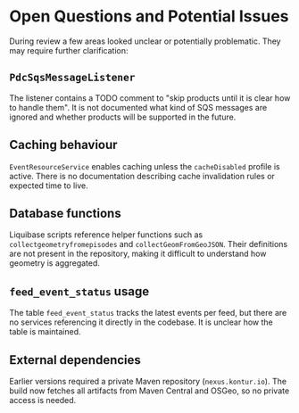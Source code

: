 # Open Questions and Potential Issues

During review a few areas looked unclear or potentially problematic. They may require further clarification:

## `PdcSqsMessageListener`
The listener contains a TODO comment to "skip products until it is clear how to handle them". It is not documented what kind of SQS messages are ignored and whether products will be supported in the future.

## Caching behaviour
`EventResourceService` enables caching unless the `cacheDisabled` profile is active. There is no documentation describing cache invalidation rules or expected time to live.

## Database functions
Liquibase scripts reference helper functions such as `collectgeometryfromepisodes` and `collectGeomFromGeoJSON`. Their definitions are not present in the repository, making it difficult to understand how geometry is aggregated.

## `feed_event_status` usage
The table `feed_event_status` tracks the latest events per feed, but there are no services referencing it directly in the codebase. It is unclear how the table is maintained.

## External dependencies
Earlier versions required a private Maven repository (`nexus.kontur.io`).
The build now fetches all artifacts from Maven Central and OSGeo, so
no private access is needed.
